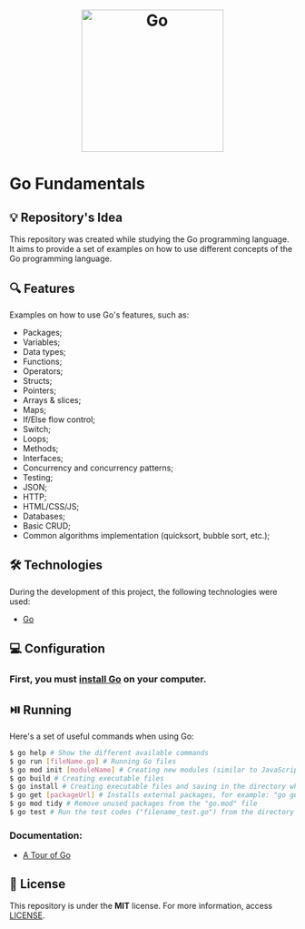 <h1 align="center"><img alt="Go" title="Go" src="https://go.dev/images/go-logo-blue.svg" width="250" /></h1>

# Go Fundamentals

## 💡 Repository's Idea

This repository was created while studying the Go programming language. It aims to provide a set of examples on how to use different concepts of the Go programming language.

## 🔍 Features

Examples on how to use Go's features, such as:

* Packages;
* Variables;
* Data types;
* Functions;
* Operators;
* Structs;
* Pointers;
* Arrays & slices;
* Maps;
* If/Else flow control;
* Switch;
* Loops;
* Methods;
* Interfaces;
* Concurrency and concurrency patterns;
* Testing;
* JSON;
* HTTP;
* HTML/CSS/JS;
* Databases;
* Basic CRUD;
* Common algorithms implementation (quicksort, bubble sort, etc.);

## 🛠 Technologies

During the development of this project, the following technologies were used:

- [Go](https://go.dev/)

## 💻 Configuration

### First, you must [install Go](https://go.dev/dl/) on your computer.

## ⏯️ Running

Here's a set of useful commands when using Go:

```bash
$ go help # Show the different available commands
$ go run [fileName.go] # Running Go files
$ go mod init [moduleName] # Creating new modules (similar to JavaScript "package.json" files)
$ go build # Creating executable files
$ go install # Creating executable files and saving in the directory where Go is installed
$ go get [packageUrl] # Installs external packages, for example: "go get github.com/badoux/checkmail"
$ go mod tidy # Remove unused packages from the "go.mod" file
$ go test # Run the test codes ("filename_test.go") from the directory where the command was executed
```

### Documentation:
* [A Tour of Go](https://go.dev/tour/welcome/1)

## 📄 License

This repository is under the **MIT** license. For more information, access [LICENSE](./LICENSE).
